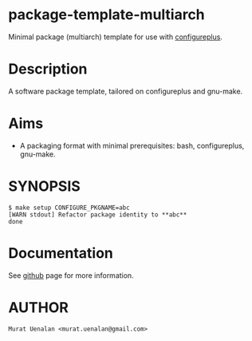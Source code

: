 # package-template-multiarch
Minimal package (multiarch) template for use with [configureplus](https://github.com/muenalan/configureplus).

# Description
A software package template, tailored on configureplus and gnu-make.

# Aims
- A packaging format with minimal prerequisites: bash, configureplus, gnu-make.

# SYNOPSIS
    
    $ make setup CONFIGURE_PKGNAME=abc
    [WARN stdout] Refactor package identity to **abc**
    done

# Documentation
See [github](https://github.com/muenalan/package-template-multiarch.git) page for more information.

# AUTHOR

    Murat Uenalan <murat.uenalan@gmail.com>
